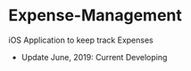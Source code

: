 # Expense-Management
iOS Application to keep track Expenses

- Update June, 2019: Current Developing
